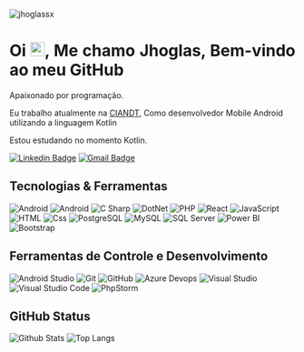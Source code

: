 <p align="left"><img src="https://komarev.com/ghpvc/?username=jhoglassx" alt="jhoglassx" /></p>


<h1 align = "justify"> Oi <img src="https://media.giphy.com/media/hvRJCLFzcasrR4ia7z/giphy.gif" width="25px">, Me chamo Jhoglas, Bem-vindo ao meu GitHub</h1>
<p align = "justify">Apaixonado por programação.</p>

Eu trabalho atualmente na [CIANDT](https://ciandt.com/us/en-us), Como desenvolvedor Mobile Android utilizando a linguagem Kotlin

Estou estudando no momento Kotlin.

[![Linkedin Badge](https://img.shields.io/badge/-Jhoglas-blue?style=flat-square&logo=Linkedin&logoColor=white&link=https://www.linkedin.com/in/jhoglas-rocha-7058aa181/)](https://www.linkedin.com/in/jhoglas-rocha-7058aa181/)
[![Gmail Badge](https://img.shields.io/badge/-jhoglassx@gmail.com-c14438?style=flat-square&logo=Gmail&logoColor=white&link=mailto:jhoglassx@gmail.com)](mailto:jhoglassx@gmail.com)

## Tecnologias & Ferramentas
<p>
  <img alt="Android" src="https://img.shields.io/badge/Android-3DDC84?style=for-the-badge&logo=android&logoColor=white&style=flat"" />
  <img alt="Android" src="https://img.shields.io/badge/Kotlin-0095D5?&style=for-the-badge&logo=kotlin&logoColor=white&style=flat" />
  
  <img alt="C Sharp" src="https://img.shields.io/badge/C%23-239120?logo=c-sharp&logoColor=white&style=flat" />
  <img alt="DotNet" src="https://img.shields.io/badge/.Net-239120?logo=DotNet&logoColor=white&style=flat" />
  <img alt="PHP" src="https://img.shields.io/badge/PHP-239120?logo=php&logoColor=white&style=flat" />
  <img alt="React" src="https://img.shields.io/badge/React-239120?logo=react&logoColor=#61DBFB&style=flat" />
  <img alt="JavaScript" src="https://img.shields.io/badge/JavaScript-F7DF1E?logo=javascript&logoColor=white&style=flat" />
  <img alt="HTML" src="https://img.shields.io/badge/HTML-E34F26?logo=html5&logoColor=white&style=flat" />
  <img alt="Css" src="https://img.shields.io/badge/CSS-1572B6?logo=css3&logoColor=white&style=flat" />
  <img alt="PostgreSQL" src="https://img.shields.io/badge/PostgreSQL-336791?logo=postgresql&logoColor=white&style=flat" />
  <img alt="MySQL" src="https://img.shields.io/badge/MySQL-336791?logo=MySQL&logoColor=white&style=flat" />
  <img alt="SQL Server" src="https://img.shields.io/badge/SQL Server-CC2927?logo=microsoft+sql+server&logoColor=white&style=flat" />
  <img alt="Power BI" src="https://img.shields.io/badge/Power BI-F7DF1E?logo=powerbi&logoColor=white&style=flat" />
  <img alt="Bootstrap" src="https://img.shields.io/badge/Bootstrap-5C2D91?logo=bootstrap&logoColor=white&style=flat" />
</p>


## Ferramentas de Controle e Desenvolvimento
<p>
                                                                                                                    
  <img alt="Android Studio" src="https://img.shields.io/badge/Android_Studio-3DDC84?style=for-the-badge&logo=android-studio&logoColor=white&style=flat" />   
  <img alt="Git" src="https://img.shields.io/badge/Git-F05032?logo=git&logoColor=white&style=flat" />
  <img alt="GitHub" src="https://img.shields.io/badge/GitHub-181717?logo=github&logoColor=white&style=flat" />
  <img alt="Azure Devops" src="https://img.shields.io/badge/Azure DevOps-0078D7?logo=azure+devops&logoColor=white&style=flat" />
  <img alt="Visual Studio" src="https://img.shields.io/badge/Visual Studio-5C2D91?logo=visual+studio&logoColor=white&style=flat" />
  <img alt="Visual Studio Code" src="https://img.shields.io/badge/Visual Studio Code-007ACC?logo=visual+studio+code&logoColor=white&style=flat" />
  <img alt="PhpStorm" src="https://img.shields.io/badge/PhpStorm-ea7222?logo=PhpStorm&logoColor=white&style=flat" />
</p>

## GitHub Status

![Github Stats](https://github-readme-stats.vercel.app/api?username=jhoglassx&show_icons=true&count_private=true&show_icons=true&include_all_commits=true)
![Top Langs](https://github-readme-stats.vercel.app/api/top-langs/?username=jhoglassx&hide=TeX&layout=compact)

